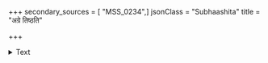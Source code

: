 +++
secondary_sources = [ "MSS_0234",]
jsonClass = "Subhaashita"
title = "अग्रे तिष्ठति"

+++

<details><summary>Text</summary>

अग्रे तिष्ठति दारुणाकृतिरसौ क्रोधोद्धतः केसरी पश्चादुद्भटदावदूषितधरासंक्रान्तचण्डानिलः।  
किं कुर्मः सहसा विहाय कलभानेतान् ब्रजामः कथं हंहो कूणितलोचनेति करिणी चिन्ताकुला ताभ्यति॥
</details>

